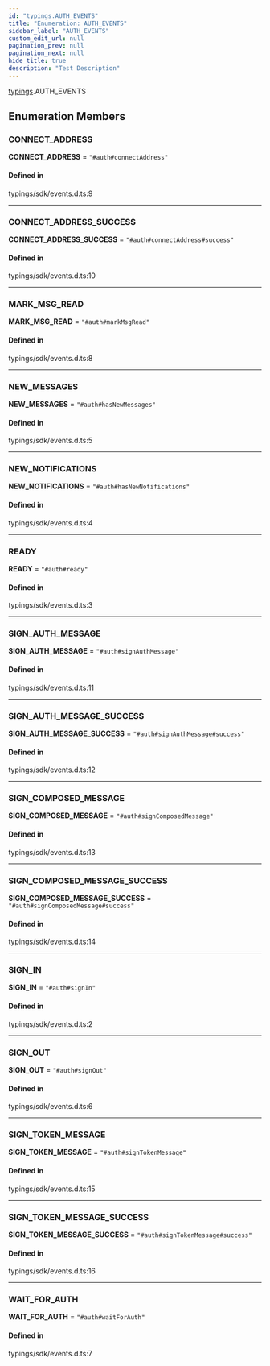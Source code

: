 ```yaml
---
id: "typings.AUTH_EVENTS"
title: "Enumeration: AUTH_EVENTS"
sidebar_label: "AUTH_EVENTS"
custom_edit_url: null
pagination_prev: null
pagination_next: null
hide_title: true
description: "Test Description"
---
```


[typings](../namespaces/typings.md).AUTH_EVENTS

## Enumeration Members

### CONNECT\_ADDRESS

 **CONNECT\_ADDRESS** = ``"#auth#connectAddress"``

#### Defined in

typings/sdk/events.d.ts:9

___

### CONNECT\_ADDRESS\_SUCCESS

 **CONNECT\_ADDRESS\_SUCCESS** = ``"#auth#connectAddress#success"``

#### Defined in

typings/sdk/events.d.ts:10

___

### MARK\_MSG\_READ

 **MARK\_MSG\_READ** = ``"#auth#markMsgRead"``

#### Defined in

typings/sdk/events.d.ts:8

___

### NEW\_MESSAGES

 **NEW\_MESSAGES** = ``"#auth#hasNewMessages"``

#### Defined in

typings/sdk/events.d.ts:5

___

### NEW\_NOTIFICATIONS

 **NEW\_NOTIFICATIONS** = ``"#auth#hasNewNotifications"``

#### Defined in

typings/sdk/events.d.ts:4

___

### READY

 **READY** = ``"#auth#ready"``

#### Defined in

typings/sdk/events.d.ts:3

___

### SIGN\_AUTH\_MESSAGE

 **SIGN\_AUTH\_MESSAGE** = ``"#auth#signAuthMessage"``

#### Defined in

typings/sdk/events.d.ts:11

___

### SIGN\_AUTH\_MESSAGE\_SUCCESS

 **SIGN\_AUTH\_MESSAGE\_SUCCESS** = ``"#auth#signAuthMessage#success"``

#### Defined in

typings/sdk/events.d.ts:12

___

### SIGN\_COMPOSED\_MESSAGE

 **SIGN\_COMPOSED\_MESSAGE** = ``"#auth#signComposedMessage"``

#### Defined in

typings/sdk/events.d.ts:13

___

### SIGN\_COMPOSED\_MESSAGE\_SUCCESS

 **SIGN\_COMPOSED\_MESSAGE\_SUCCESS** = ``"#auth#signComposedMessage#success"``

#### Defined in

typings/sdk/events.d.ts:14

___

### SIGN\_IN

 **SIGN\_IN** = ``"#auth#signIn"``

#### Defined in

typings/sdk/events.d.ts:2

___

### SIGN\_OUT

 **SIGN\_OUT** = ``"#auth#signOut"``

#### Defined in

typings/sdk/events.d.ts:6

___

### SIGN\_TOKEN\_MESSAGE

 **SIGN\_TOKEN\_MESSAGE** = ``"#auth#signTokenMessage"``

#### Defined in

typings/sdk/events.d.ts:15

___

### SIGN\_TOKEN\_MESSAGE\_SUCCESS

 **SIGN\_TOKEN\_MESSAGE\_SUCCESS** = ``"#auth#signTokenMessage#success"``

#### Defined in

typings/sdk/events.d.ts:16

___

### WAIT\_FOR\_AUTH

 **WAIT\_FOR\_AUTH** = ``"#auth#waitForAuth"``

#### Defined in

typings/sdk/events.d.ts:7
